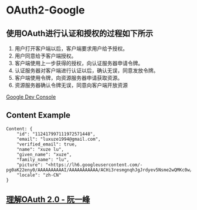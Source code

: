 # OAuth2-Google

## 使用OAuth进行认证和授权的过程如下所示

1. 用户打开客户端以后，客户端要求用户给予授权。
2. 用户同意给予客户端授权。
3. 客户端使用上一步获得的授权，向认证服务器申请令牌。
4. 认证服务器对客户端进行认证以后，确认无误，同意发放令牌。
5. 客户端使用令牌，向资源服务器申请获取资源。
6. 资源服务器确认令牌无误，同意向客户端开放资源

[Google Dev Console](https://console.developers.google.com)

## Content Example

    Content: {
        "id": "112417997111972571448",
        "email": "luxuze1994@gmail.com",
        "verified_email": true,
        "name": "xuze lu",
        "given_name": "xuze",
        "family_name": "lu",
        "picture": "<https://lh6.googleusercontent.com/-pg0aK22eny0/AAAAAAAAAAI/AAAAAAAAAAA/ACHi3resmgnqhJgJrdyev5Nsme2wQMKc0w/photo.jpg>",
        "locale": "zh-CN"
    }

## [理解OAuth 2.0 - 阮一峰](http://www.ruanyifeng.com/blog/2014/05/oauth_2_0.html)

